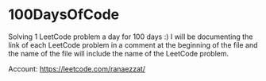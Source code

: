 # 100DaysOfCode
Solving 1 LeetCode problem a day for 100 days :)
I will be documenting the link of each LeetCode problem in a comment at the beginning of the file and the name of the file will include the name of the LeetCode problem.

Account: https://leetcode.com/ranaezzat/
